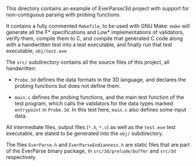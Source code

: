 This directory contains an example of EverParse/3d project with
support for non-contiguous parsing with probing functions.

It contains a fully commented `Makefile`, to be used with GNU Make:
`make` will generate all the F\* specifications and Low\*
implementations of validators, verify them, compile them to C, and
compile that generated C code along with a handwritten test into a
test executable, and finally run that test executable, `obj/test.exe`

The `src/` subdirectory contains all the source files of this project,
all handwritten:

* `Probe.3d` defines the data formats in the 3D language, and declares
  the probing functions but does not define them.

* `main.c` defines the probing functions, and the main test function
  of the test program, which calls the validators for the data types
  marked `entrypoint` in `Probe.3d`. In this test here, `main.c` also
  defines some input data.

All intermediate files, output files (`*.h`, `*.c`) as well as the
`test.exe` test executable, are slated to be generated into the `obj/`
subdirectory.

The files `EverParse.h` and `EverParseEndianness.h` are static files
that are part of the EverParse binary package, in
`src/3d/prelude/buffer` and `src/3d` respectively.
